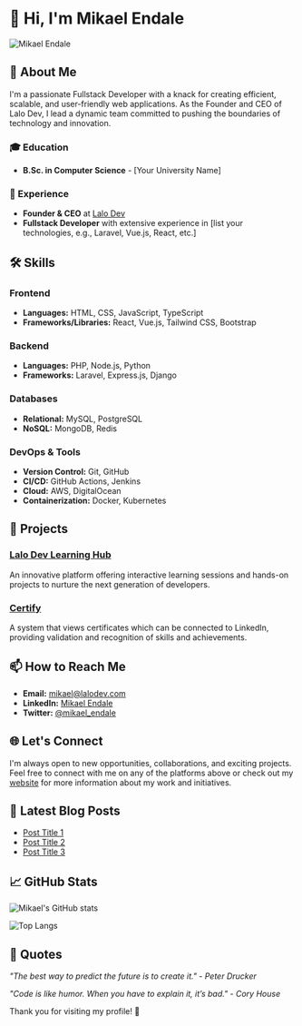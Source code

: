 # 👋 Hi, I'm Mikael Endale

![Mikael Endale](https://path_to_your_profile_picture)

## 🚀 About Me

I'm a passionate Fullstack Developer with a knack for creating efficient, scalable, and user-friendly web applications. As the Founder and CEO of Lalo Dev, I lead a dynamic team committed to pushing the boundaries of technology and innovation.

### 🎓 Education
- **B.Sc. in Computer Science** - [Your University Name]

### 💼 Experience
- **Founder & CEO** at [Lalo Dev](https://lalodev.com)
- **Fullstack Developer** with extensive experience in [list your technologies, e.g., Laravel, Vue.js, React, etc.]

## 🛠️ Skills

### Frontend
- **Languages:** HTML, CSS, JavaScript, TypeScript
- **Frameworks/Libraries:** React, Vue.js, Tailwind CSS, Bootstrap

### Backend
- **Languages:** PHP, Node.js, Python
- **Frameworks:** Laravel, Express.js, Django

### Databases
- **Relational:** MySQL, PostgreSQL
- **NoSQL:** MongoDB, Redis

### DevOps & Tools
- **Version Control:** Git, GitHub
- **CI/CD:** GitHub Actions, Jenkins
- **Cloud:** AWS, DigitalOcean
- **Containerization:** Docker, Kubernetes

## 💼 Projects

### [Lalo Dev Learning Hub](https://lalodev.com/learning-hub)
An innovative platform offering interactive learning sessions and hands-on projects to nurture the next generation of developers.

### [Certify](https://certify.lalodev.com)
A system that views certificates which can be connected to LinkedIn, providing validation and recognition of skills and achievements.

## 📫 How to Reach Me

- **Email:** [mikael@lalodev.com](mailto:mikael@lalodev.com)
- **LinkedIn:** [Mikael Endale](https://linkedin.com/in/mikaelendale)
- **Twitter:** [@mikael_endale](https://twitter.com/mikael_endale)

## 🌐 Let's Connect

I'm always open to new opportunities, collaborations, and exciting projects. Feel free to connect with me on any of the platforms above or check out my [website](https://lalodev.com) for more information about my work and initiatives.

## 📝 Latest Blog Posts

- [Post Title 1](https://blog.lalodev.com/post1)
- [Post Title 2](https://blog.lalodev.com/post2)
- [Post Title 3](https://blog.lalodev.com/post3)

## 📈 GitHub Stats

![Mikael's GitHub stats](https://github-readme-stats.vercel.app/api?username=yourusername&show_icons=true&theme=radical)

![Top Langs](https://github-readme-stats.vercel.app/api/top-langs/?username=yourusername&layout=compact&theme=radical)

## 💬 Quotes

_"The best way to predict the future is to create it." - Peter Drucker_

_"Code is like humor. When you have to explain it, it’s bad." - Cory House_

Thank you for visiting my profile! 🙏
